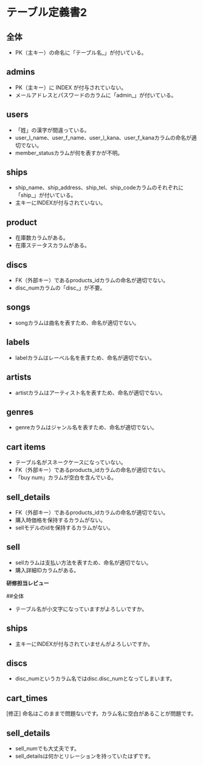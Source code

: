 # テーブル定義書2
## 全体
- PK（主キー）の命名に「テーブル名_」が付いている。

## admins
- PK（主キー）に INDEX が付与されていない。
- メールアドレスとパスワードのカラムに「admin_」が付いている。

## users
- 「姓」の漢字が間違っている。
- user_l_name、user_f_name、user_l_kana、user_f_kanaカラムの命名が適切でない。
- member_statusカラムが何を表すかが不明。

## ships
- ship_name、ship_address、ship_tel、ship_codeカラムのそれぞれに「ship_」が付いている。
- 主キーにINDEXが付与されていない。

## product
- 在庫数カラムがある。
- 在庫ステータスカラムがある。

## discs
- FK（外部キー）であるproducts_idカラムの命名が適切でない。
- disc_numカラムの「disc_」が不要。

## songs
- songカラムは曲名を表すため、命名が適切でない。

## labels
- labelカラムはレーベル名を表すため、命名が適切でない。

## artists
- artistカラムはアーティスト名を表すため、命名が適切でない。

## genres
- genreカラムはジャンル名を表すため、命名が適切でない。

## cart items
- テーブル名がスネークケースになっていない。
- FK（外部キー）であるproducts_idカラムの命名が適切でない。
- 「buy num」カラムが空白を含んでいる。

## sell_details
- FK（外部キー）であるproducts_idカラムの命名が適切でない。
- 購入時価格を保持するカラムがない。
- sellモデルのidを保持するカラムがない。

## sell
- sellカラムは支払い方法を表すため、命名が適切でない。
- 購入詳細IDカラムがある。

**研修担当レビュー**

##全体
- テーブル名が小文字になっていますがよろしいですか。

## ships
- 主キーにINDEXが付与されていませんがよろしいですか。

## discs
- disc_numというカラム名ではdisc.disc_numとなってしまいます。

## cart_times
[修正] 命名はこのままで問題ないです。カラム名に空白があることが問題です。

## sell_details
- sell_numでも大丈夫です。
- sell_detailsは何かとリレーションを持っていたはずです。

